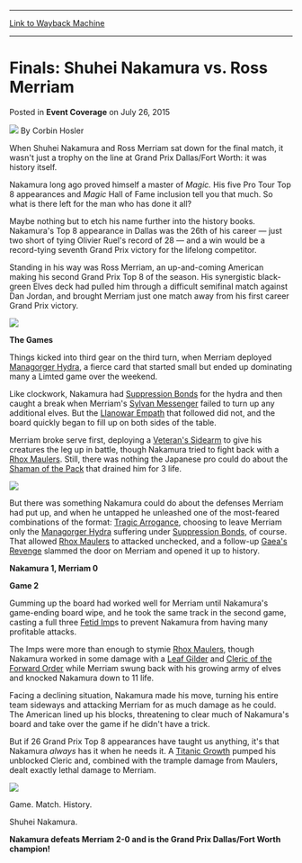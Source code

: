 
---
[Link to Wayback Machine](https://web.archive.org/web/20150730021043/http://magic.wizards.com/en/events/coverage/gpdal15/finals-nakamura-merriam-2015-07-26)

[_metadata_:author]:- "Corbin Hosler"
[_metadata_:description]:- "When Shuhei Nakamura and Ross Merriam sat down for the final match, it wasn't just a trophy on the line at Grand Prix Dallas/Fort Worth: it was history itself. Nakamura long ago proved himself a master of Magic. His five Pro Tour Top 8 appearances and Magic Hall of Fame inclusion tell you that much. So what is there left for the man who has done it all?"
[_metadata_:generator]:- "Drupal 7 (http://drupal.org)"
[_metadata_:node]:- "431761"
[_metadata_:publish_date]:- "2015-07-26"
[_metadata_:source]:- "div-main-content"
[_metadata_:title]:- "Finals: Shuhei Nakamura vs. Ross Merriam"
[_metadata_:wayback_capture_timestamp]:- "2015-07-30 02:10:43"
[_metadata_:wayback_raw_url]:- "https://web.archive.org/web/20150730021043id_/http://magic.wizards.com/en/events/coverage/gpdal15/finals-nakamura-merriam-2015-07-26"
[_metadata_:wayback_url]:- "http://magic.wizards.com/en/events/coverage/gpdal15/finals-nakamura-merriam-2015-07-26"
---


Finals: Shuhei Nakamura vs. Ross Merriam
========================================



 Posted in **Event Coverage**
 on July 26, 2015 






![](https://media.magic.wizards.com/styles/auth_small/public/images/person/hosler.jpg)
By Corbin Hosler










When Shuhei Nakamura and Ross Merriam sat down for the final match, it wasn't just a trophy on the line at Grand Prix Dallas/Fort Worth: it was history itself.


Nakamura long ago proved himself a master of *Magic.* His five Pro Tour Top 8 appearances and *Magic* Hall of Fame inclusion tell you that much. So what is there left for the man who has done it all?


Maybe nothing but to etch his name further into the history books. Nakamura's Top 8 appearance in Dallas was the 26th of his career — just two short of tying Olivier Ruel's record of 28 — and a win would be a record-tying seventh Grand Prix victory for the lifelong competitor.


Standing in his way was Ross Merriam, an up-and-coming American making his second Grand Prix Top 8 of the season. His synergistic black-green Elves deck had pulled him through a difficult semifinal match against Dan Jordan, and brought Merriam just one match away from his first career Grand Prix victory.


![](https://media.wizards.com/2015/events/gpdal15/gpdal15_finals-wide.jpg)


**The Games**


Things kicked into third gear on the third turn, when Merriam deployed [Managorger Hydra](http://gatherer.wizards.com/Pages/Card/Details.aspx?name=Managorger+Hydra), a fierce card that started small but ended up dominating many a Limted game over the weekend.


Like clockwork, Nakamura had [Suppression Bonds](http://gatherer.wizards.com/Pages/Card/Details.aspx?name=Suppression+Bonds) for the hydra and then caught a break when Merriam's [Sylvan Messenger](http://gatherer.wizards.com/Pages/Card/Details.aspx?name=Sylvan+Messenger) failed to turn up any additional elves. But the [Llanowar Empath](http://gatherer.wizards.com/Pages/Card/Details.aspx?name=Llanowar+Empath) that followed did not, and the board quickly began to fill up on both sides of the table.


Merriam broke serve first, deploying a [Veteran's Sidearm](http://gatherer.wizards.com/Pages/Card/Details.aspx?name=Veteran%27s+Sidearm) to give his creatures the leg up in battle, though Nakamura tried to fight back with a [Rhox Maulers](http://gatherer.wizards.com/Pages/Card/Details.aspx?name=Rhox+Maulers). Still, there was nothing the Japanese pro could do about the [Shaman of the Pack](http://gatherer.wizards.com/Pages/Card/Details.aspx?name=Shaman+of+the+Pack) that drained him for 3 life.


![](https://media.wizards.com/2015/events/gpdal15/gpdal15_finals-merriam.jpg)  



But there was something Nakamura could do about the defenses Merriam had put up, and when he untapped he unleashed one of the most-feared combinations of the format: [Tragic Arrogance](http://gatherer.wizards.com/Pages/Card/Details.aspx?name=Tragic+Arrogance), choosing to leave Merriam only the [Managorger Hydra](http://gatherer.wizards.com/Pages/Card/Details.aspx?name=Managorger+Hydra) suffering under [Suppression Bonds](http://gatherer.wizards.com/Pages/Card/Details.aspx?name=Suppression+Bonds), of course. That allowed [Rhox Maulers](http://gatherer.wizards.com/Pages/Card/Details.aspx?name=Rhox+Maulers) to attacked unchecked, and a follow-up [Gaea's Revenge](http://gatherer.wizards.com/Pages/Card/Details.aspx?name=Gaea%27s+Revenge) slammed the door on Merriam and opened it up to history.


**Nakamura 1, Merriam 0**


**Game 2**


Gumming up the board had worked well for Merriam until Nakamura's game-ending board wipe, and he took the same track in the second game, casting a full three [Fetid Imp](http://gatherer.wizards.com/Pages/Card/Details.aspx?name=Fetid+Imp)s to prevent Nakamura from having many profitable attacks.


The Imps were more than enough to stymie [Rhox Maulers](http://gatherer.wizards.com/Pages/Card/Details.aspx?name=Rhox+Maulers), though Nakamura worked in some damage with a [Leaf Gilder](http://gatherer.wizards.com/Pages/Card/Details.aspx?name=Leaf+Gilder) and [Cleric of the Forward Order](http://gatherer.wizards.com/Pages/Card/Details.aspx?name=Cleric+of+the+Forward+Order) while Merriam swung back with his growing army of elves and knocked Nakamura down to 11 life.


Facing a declining situation, Nakamura made his move, turning his entire team sideways and attacking Merriam for as much damage as he could. The American lined up his blocks, threatening to clear much of Nakamura's board and take over the game if he didn't have a trick.


But if 26 Grand Prix Top 8 appearances have taught us anything, it's that Nakamura *always* has it when he needs it. A [Titanic Growth](http://gatherer.wizards.com/Pages/Card/Details.aspx?name=Titanic+Growth) pumped his unblocked Cleric and, combined with the trample damage from Maulers, dealt exactly lethal damage to Merriam.


![](https://media.wizards.com/2015/events/gpdal15/gpdal15_finals-nakamura.jpg)  



Game. Match. History.


Shuhei Nakamura.


**Nakamura defeats Merriam 2-0 and is the Grand Prix Dallas/Fort Worth champion!**







